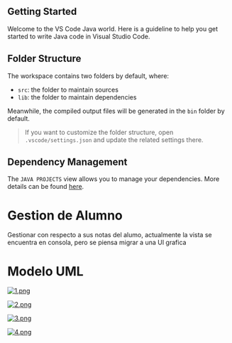 ## Getting Started

Welcome to the VS Code Java world. Here is a guideline to help you get started to write Java code in Visual Studio Code.

## Folder Structure

The workspace contains two folders by default, where:

- `src`: the folder to maintain sources
- `lib`: the folder to maintain dependencies

Meanwhile, the compiled output files will be generated in the `bin` folder by default.

> If you want to customize the folder structure, open `.vscode/settings.json` and update the related settings there.

## Dependency Management

The `JAVA PROJECTS` view allows you to manage your dependencies. More details can be found [here](https://github.com/microsoft/vscode-java-dependency#manage-dependencies).


# Gestion de Alumno
 Gestionar con respecto a sus notas del alumo, actualmente la vista se encuentra en consola, pero se piensa migrar a una UI grafica

# Modelo UML

[![1.png](https://i.postimg.cc/mkNtshyn/1.png)](https://postimg.cc/bSrz0yM0)

[![2.png](https://i.postimg.cc/PxTsrcg3/2.png)](https://postimg.cc/R3sbgPVK)

[![3.png](https://i.postimg.cc/151h7kdg/3.png)](https://postimg.cc/z37cVc85)

[![4.png](https://i.postimg.cc/c47qpDqF/4.png)](https://postimg.cc/Lns0f38P)
